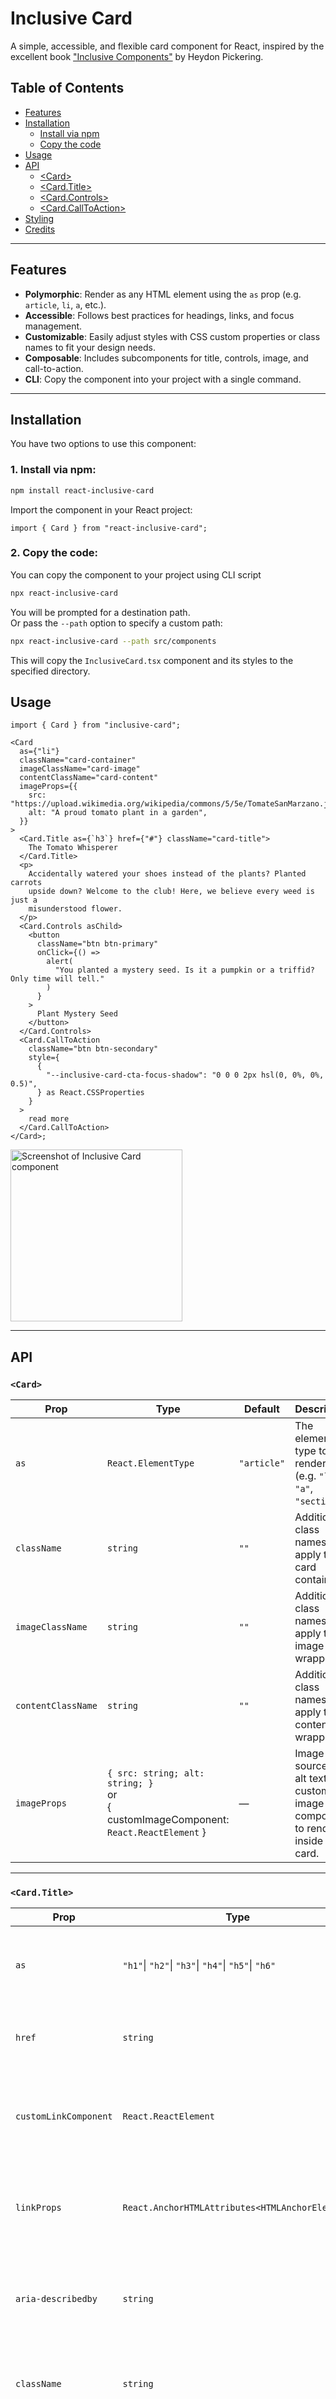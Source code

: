 # Inclusive Card

A simple, accessible, and flexible card component for React, inspired by the excellent book ["Inclusive Components"](https://inclusive-components.design/cards) by Heydon Pickering.

## Table of Contents

- [Features](#features)
- [Installation](#installation)
  - [Install via npm](#install-via-npm)
  - [Copy the code](#copy-the-code)
- [Usage](#usage)
- [API](#api)
  - [\<Card>](#card)
  - [\<Card.Title>](#cardtitle)
  - [\<Card.Controls>](#cardcontrols)
  - [\<Card.CallToAction>](#cardcalltoaction)
- [Styling](#styling)
- [Credits](#credits)

---

## Features

- **Polymorphic**: Render as any HTML element using the `as` prop (e.g. `article`, `li`, `a`, etc.).
- **Accessible**: Follows best practices for headings, links, and focus management.
- **Customizable**: Easily adjust styles with CSS custom properties or class names to fit your design needs.
- **Composable**: Includes subcomponents for title, controls, image, and call-to-action.
- **CLI**: Copy the component into your project with a single command.

---

## Installation

You have two options to use this component:

### 1. Install via npm:

```bash
npm install react-inclusive-card
```

Import the component in your React project:

```tsx
import { Card } from "react-inclusive-card";
```

### 2. Copy the code:

You can copy the component to your project using CLI script

```bash
npx react-inclusive-card
```

You will be prompted for a destination path.
\
 Or pass the `--path` option to specify a custom path:

```bash
npx react-inclusive-card --path src/components
```

This will copy the `InclusiveCard.tsx` component and its styles to the specified directory.

## Usage

```tsx
import { Card } from "inclusive-card";

<Card
  as={"li"}
  className="card-container"
  imageClassName="card-image"
  contentClassName="card-content"
  imageProps={{
    src: "https://upload.wikimedia.org/wikipedia/commons/5/5e/TomateSanMarzano.jpg",
    alt: "A proud tomato plant in a garden",
  }}
>
  <Card.Title as={`h3`} href={"#"} className="card-title">
    The Tomato Whisperer
  </Card.Title>
  <p>
    Accidentally watered your shoes instead of the plants? Planted carrots
    upside down? Welcome to the club! Here, we believe every weed is just a
    misunderstood flower.
  </p>
  <Card.Controls asChild>
    <button
      className="btn btn-primary"
      onClick={() =>
        alert(
          "You planted a mystery seed. Is it a pumpkin or a triffid? Only time will tell."
        )
      }
    >
      Plant Mystery Seed
    </button>
  </Card.Controls>
  <Card.CallToAction
    className="btn btn-secondary"
    style={
      {
        "--inclusive-card-cta-focus-shadow": "0 0 0 2px hsl(0, 0%, 0%, 0.5)",
      } as React.CSSProperties
    }
  >
    read more
  </Card.CallToAction>
</Card>;
```

<div align="start">
   <img src="public/images/example.png" alt="Screenshot of Inclusive Card component" width="275px" />
</div>

---

## API

### `<Card>`

| Prop               | Type                                                                                      | Default     | Description                                                                       |
| ------------------ | ----------------------------------------------------------------------------------------- | ----------- | --------------------------------------------------------------------------------- |
| `as`               | `React.ElementType`                                                                       | `"article"` | The element type to render as (e.g. `"li"`, `"a"`, `"section"`).                  |
| `className`        | `string`                                                                                  | `""`        | Additional class names to apply to the card container.                            |
| `imageClassName`   | `string`                                                                                  | `""`        | Additional class names to apply to the image wrapper.                             |
| `contentClassName` | `string`                                                                                  | `""`        | Additional class names to apply to the content wrapper.                           |
| `imageProps`       | `{ src: string; alt: string; }`<br/>or<br/>{ customImageComponent: `React.ReactElement` } | —           | Image source and alt text, or a custom image component to render inside the card. |

---

### `<Card.Title>`

| Prop                  | Type                                                | Default | Description                                                       |
| --------------------- | --------------------------------------------------- | ------- | ----------------------------------------------------------------- |
| `as`                  | `"h1"`\| `"h2"`\| `"h3"`\| `"h4"`\| `"h5"`\| `"h6"` | `"h2"`  | The element type to render as (e.g. `"h1"`, `"h3"`, etc.).        |
| `href`                | `string`                                            | —       | If provided, renders an `<a>` element with this URL.              |
| `customLinkComponent` | `React.ReactElement`                                | —       | A custom link component to use instead of the default `<a>`.      |
| `linkProps`           | `React.AnchorHTMLAttributes<HTMLAnchorElement>`     | —       | Additional props to pass to the link element if `href` is used.   |
| `aria-describedby`    | `string`                                            | —       | ID of an element providing additional context for screen readers. |
| `className`           | `string`                                            | `""`    | Additional class names to apply to the title element.             |
| `children`            | `React.ReactNode`                                   | —       | The content of the title, typically text or a link.               |

- Use for the main heading of the card.
- Renders as a heading element (`h1`-`h6`) with an anchor link that makes the whole card clickable if `href` or `customLinkComponent` is provided.

### `<Card.Controls>`

| Prop        | Type                | Default | Description                                                           |
| ----------- | ------------------- | ------- | --------------------------------------------------------------------- |
| `as`        | `React.ElementType` | `"div"` | The element type to render as (e.g. `"button"`, `"div"`).             |
| `asChild`   | `boolean`           | `false` | If `true`, applies styles to the child element directly (no wrapper). |
| `className` | `string`            | `""`    | Additional class names to apply to the controls wrapper.              |
| `children`  | `React.ReactNode`   | —       | The content of the controls, typically buttons or links.              |

- Use for interactive elements like buttons or links.

---

### `<Card.CallToAction>`

| Prop        | Type                | Default | Description                                                    |
| ----------- | ------------------- | ------- | -------------------------------------------------------------- |
| `as`        | `React.ElementType` | `"div"` | The element type to render as (e.g. `"button"`, `"div"`).      |
| `className` | `string`            | `""`    | Additional class names to apply to the call-to-action wrapper. |
| `children`  | `React.ReactNode`   | —       | The content of the call-to-action, typically text or a link.   |

- Use for decorative call-to-action elements (e.g., "read more" links).
- Hidden from screen readers by default (`aria-hidden="true"`).
- Gets focus styles when the card title is focused.

---

## Styling

1. Use the `className` prop to add your own styles.
1. Customize with CSS custom properties in your own stylesheet:

- `--inclusive-card-default-shadow`
- `--inclusive-card-hover-shadow`
- `--inclusive-card-focus-shadow`
- `--inclusive-card-cta-focus-decoration`
- `--inclusive-card-cta-focus-shadow`

1. Or override classes like `.inclusive-card`, `.inclusive-card__title`, `.inclusive-card__controls`, etc.

## Credits

Inspired by ["Inclusive Components"](https://inclusive-components.design/cards) by Heydon Pickering.
